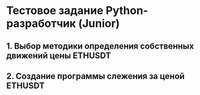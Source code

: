 # Тестовое задание Python-разработчик (Junior)

## 1. Выбор методики определения собственных движений цены ETHUSDT

## 2. Создание программы слежения за ценой ETHUSDT



